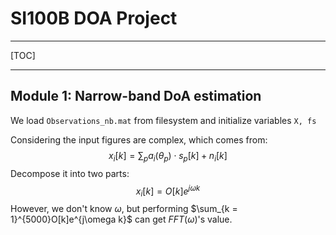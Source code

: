 # SI100B DOA Project

---

[TOC]

---

## Module 1: Narrow-band DoA estimation

We load `Observations_nb.mat` from filesystem and initialize variables `X, fs`

Considering the input figures are complex, which comes from:
$$
x_i[k] = \sum_{p}a_i(\theta_p)\cdot s_p[k] + n_i[k]
$$
Decompose it into two parts:
$$
x_i[k] = O[k]e^{j\omega k}
$$
However, we don't know $\omega$, but performing $\sum_{k = 1}^{5000}O[k]e^{j\omega k}$ can get $FFT(\omega)$'s value.